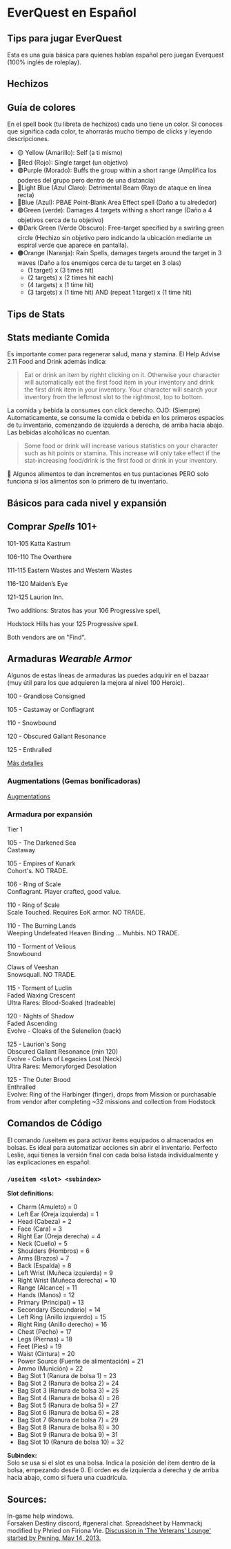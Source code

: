 # EverQuest en Español
## Tips para jugar EverQuest

Esta es una guía básica para quienes hablan español pero juegan Everquest (100% inglés de roleplay).

Hechizos
---
## Guía de colores
En el spell book (tu libreta de hechizos) cada uno tiene un color. Si conoces que significa cada color, te ahorrarás mucho tiempo de clicks y leyendo descripciones.

- 🟡 Yellow (Amarillo): Self (a ti mismo)
- 🔴Red (Rojo): Single target (un objetivo)
- 🟣Purple (Morado): Buffs the group within a short range (Amplifica los poderes del grupo pero dentro de una distancia)
- 🔵Light Blue (Azul Claro): Detrimental Beam (Rayo de ataque en línea recta)
- 🔵Blue (Azul): PBAE Point-Blank Area Effect spell (Daño a tu alrededor)
- 🟢Green (verde): Damages 4 targets withing a short range (Daño a 4 objetivos cerca de tu objetivo)
- 🟢Dark Green (Verde Obscuro): Free-target specified by a swirling green circle (Hechizo sin objetivo pero indicando la ubicación mediante un espiral verde que aparece en pantalla).
- 🟠Orange (Naranja): Rain Spells, damages targets around the target in 3 waves (Daño a los enemigos cerca de tu target en 3 olas)
  - (1 target) x (3 times hit)
  - (2 targets) x (2 times hit each)
  - (4 targets) x (1 time hit)
  - (3 targets) x (1 time hit) AND (repeat 1 target) x (1 time hit)
 
Tips de Stats
---

## Stats mediante Comida
Es importante comer para regenerar salud, mana y stamina. El Help Advise 2.11 Food and Drink además indica:

> Eat or drink an item by righht clicking on it. Otherwise your character will automatically eat the first food item in your inventory and drink the first drink item in your inventory. Your character will search your inventory from the leftmost slot to the rightmost, top to bottom.

La comida y bebida la consumes con click derecho. OJO: (Siempre) Automaticamente, se consume la comida o bebida en los primeros espacios de tu inventario, comenzando de izquierda a derecha, de arriba hacia abajo.
Las bebidas alcohólicas no cuentan.

> Some food or drink will increase various statistics on your character such as hit points or stamina. This increase will only take effect if the stat-increasing food/drink is the first food or drink in your inventory.

🍎 Algunos alimentos te dan incrementos en tus puntaciones PERO solo funciona si los alimentos son lo primero de tu inventario.


Básicos para cada nivel y expansión
---

## Comprar _Spells_ 101+

101-105 Katta Kastrum

106-110 The Overthere

111-115 Eastern Wastes and Western Wastes

116-120 Maiden’s Eye

121-125 Laurion Inn.


Two additions: 
Stratos has your 106 Progressive spell, 

Hodstock Hills has your 125 Progressive spell. 

Both vendors are on "Find".

## Armaduras _Wearable Armor_
Algunos de estas líneas de armaduras las puedes adquirir en el bazaar (muy útil para los que adquieren la mejora al nivel 100 Heroic).

100 - Grandiose Consigned

105 - Castaway or Conflagrant

110 - Snowbound

120 - Obscured Gallant Resonance

125 - Enthralled

[Más detalles](https://docs.google.com/spreadsheets/d/11707kD5rilZu-GRl5oWapIFZcqQwOV06J-rqZhFIPLE/edit?usp=sharing)

### Augmentations (Gemas bonificadoras)
[Augmentations](https://docs.google.com/spreadsheets/u/0/d/1kwLn79RtRPGlUNssOPp8weE5RlQHXizX3c7Y1d9iuBw/htmlview)

### Armadura por expansión
Tier 1

105 - The Darkened Sea  
Castaway

105 - Empires of Kunark  
Cohort's. NO TRADE.

106 - Ring of Scale  
Conflagrant. Player crafted, good value. 

110 - Ring of Scale  
Scale Touched. Requires EoK armor. NO TRADE. 

110 - The Burning Lands  
Weeping Undefeated Heaven Binding ... Muhbis. NO TRADE. 

110 - Torment of Velious  
Snowbound

Claws of Veeshan  
Snowsquall. NO TRADE. 

115 - Torment of Luclin  
Faded Waxing Crescent   
Ultra Rares: Blood-Soaked (tradeable)

120 - Nights of Shadow  
Faded Ascending  
Evolve - Cloaks of the Selenelion (back)

125 - Laurion's Song  
Obscured Gallant Resonance (min 120)  
Evolve - Collars of Legacies Lost (Neck)  
Ultra Rares: Memoryforged Desolation


125 - The Outer Brood  
Enthralled  
Evolve: Ring of the Harbinger (finger), drops from Mission or purchasable from vendor after completing ~32 missions and collection from Hodstock


Comandos de Código
---
El comando /useitem es para activar ítems equipados o almacenados en bolsas. Es ideal para automatizar acciones sin abrir el inventario.
Perfecto Leslie, aquí tienes la versión final con cada bolsa listada individualmente y las explicaciones en español:

### `/useitem <slot> <subindex>`

**Slot definitions:**
- Charm (Amuleto) = 0  
- Left Ear (Oreja izquierda) = 1  
- Head (Cabeza) = 2  
- Face (Cara) = 3  
- Right Ear (Oreja derecha) = 4  
- Neck (Cuello) = 5  
- Shoulders (Hombros) = 6  
- Arms (Brazos) = 7  
- Back (Espalda) = 8  
- Left Wrist (Muñeca izquierda) = 9  
- Right Wrist (Muñeca derecha) = 10  
- Range (Alcance) = 11  
- Hands (Manos) = 12  
- Primary (Principal) = 13  
- Secondary (Secundario) = 14  
- Left Ring (Anillo izquierdo) = 15  
- Right Ring (Anillo derecho) = 16  
- Chest (Pecho) = 17  
- Legs (Piernas) = 18  
- Feet (Pies) = 19  
- Waist (Cintura) = 20  
- Power Source (Fuente de alimentación) = 21  
- Ammo (Munición) = 22  
- Bag Slot 1 (Ranura de bolsa 1) = 23  
- Bag Slot 2 (Ranura de bolsa 2) = 24  
- Bag Slot 3 (Ranura de bolsa 3) = 25  
- Bag Slot 4 (Ranura de bolsa 4) = 26  
- Bag Slot 5 (Ranura de bolsa 5) = 27  
- Bag Slot 6 (Ranura de bolsa 6) = 28  
- Bag Slot 7 (Ranura de bolsa 7) = 29  
- Bag Slot 8 (Ranura de bolsa 8) = 30  
- Bag Slot 9 (Ranura de bolsa 9) = 31  
- Bag Slot 10 (Ranura de bolsa 10) = 32  

**Subindex:**  
Solo se usa si el slot es una bolsa. Indica la posición del ítem dentro de la bolsa, empezando desde 0. El orden es de izquierda a derecha y de arriba hacia abajo, como si fuera una cuadrícula.

Sources:
---
In-game help windows.  
Forsaken Destiny discord, #general chat.
Spreadsheet by Hammackj modified by Phried on Firiona Vie.
[Discussion in 'The Veterans' Lounge' started by Pwning, May 14, 2013.](https://forums.daybreakgames.com/eq/index.php?threads/useitem-command-for-click-buffs.200214/)
